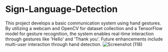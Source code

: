 # Sign-Language-Detection

This project develops a basic communication system using hand gestures. By utilizing a webcam and OpenCV for dataset collection and a TensorFlow model for gesture recognition, the system enables real-time interaction through gestures like 'Hello' and 'Thank you'. Future enhancements include multi-user interaction through hand detection.
![Screenshot (118)](https://github.com/user-attachments/assets/f220a3e4-97e5-4f4b-9e2e-35aefe44873c)
